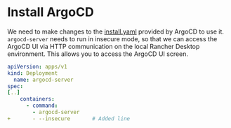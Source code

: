 # Install ArgoCD

We need to make changes to the [install.yaml](https://raw.githubusercontent.com/argoproj/argo-cd/stable/manifests/install.yaml) provided by ArgoCD to use it.
`argocd-server` needs to run in insecure mode, so that we can access the ArgoCD UI via HTTP communication on the local Rancher Desktop environment. This allows you to access the ArgoCD UI screen.

```yaml:argocd-install.yaml
apiVersion: apps/v1
kind: Deployment
  name: argocd-server
spec:
[..]
    containers:
      - command:
        - argocd-server
+       - --insecure       # Added line
```
